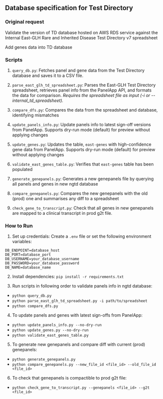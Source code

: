 ## Database specification for Test Directory

### Original request
Validate the version of TD database hosted on AWS RDS service against the Internal East-GLH Rare and Inherited Disease Test Directory v7 spreadsheet

Add genes data into TD database

### Scripts
1. `query_db.py`: 
Fetches panel and gene data from the Test Directory database and saves it to a CSV file.

2. `parse_east_glh_td_spreadsheet.py`:
Parses the East-GLH Test Directory spreadsheet, retrieves panel info from the PanelApp API, and formats the data for comparison.
*Requires the spreadsheet file as input (-i or --internal_td_spreadsheet).*

3. `compare_dfs.py`:
Compares the data from the spreadsheet and database, identifying mismatches

4. `update_panels_info.py`:
Update panels info to latest sign-off versions from PanelApp. Supports dry-run mode (default) for preview without applying changes

5. `update_genes.py`:
Updates the table, `east-genes` with high-confidence gene data from PanelApp. Supports dry-run mode (default) for preview without applying changes

6. `validate_east_genes_table.py`:
Verifies that `east-genes` table has been populated

7. `generate_genepanels.py`:
Generates a new genepanels file by querying all panels and genes in new ngtd database

8. `compare_genepanels.py`:
Compares the new genepanels with the old (prod) one and summarises any diff to a spreadsheet

9. `check_gene_to_transcript.py`:
Check that all genes in new genepanels are mapped to a clinical transcript in prod g2t file.

### How to Run
1. Set up credentials: Create a `.env` file or set the following environment variables:

```
DB_ENDPOINT=database_host
DB_PORT=database_port
DB_USERNAME=your_database_username
DB_PASSWORD=your_database_password
DB_NAME=database_name
```

2. Install dependencies:
`pip install -r requirements.txt`

3. Run scripts in following order to validate panels info in ngtd database:
- `python query_db.py`
- `python parse_east_glh_td_spreadsheet.py -i path/to/spreadsheet`
- `python compare_dfs.py`

4. To update panels and genes with latest sign-offs from PanelApp:
- `python update_panels_info.py --no-dry-run`
- `python update_genes.py --no-dry-run`
- `python validate_east_genes_table.py`

5. To generate new genepanels and compare diff with current (prod) genepanels:
- `python generate_genepanels.py`
- `python compare_genepanels.py --new_file_id <file_id> --old_file_id <file_id>`

6. To check that genepanels is compactible to prod g2t file:
- `python check_gene_to_transcript.py --genepanels <file_id> --g2t <file_id>`

